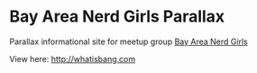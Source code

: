 Bay Area Nerd Girls Parallax
===============
Parallax informational site for meetup group <a href="http://whatisbang.com">Bay Area Nerd Girls</a>

View here: http://whatisbang.com
